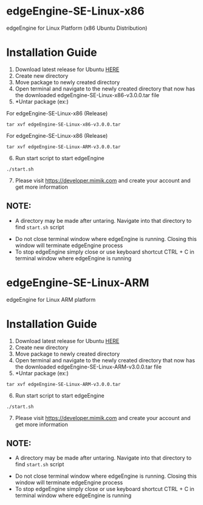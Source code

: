 # edgeEngine-SE-Linux-x86

edgeEngine for Linux Platform (x86 Ubuntu Distribution)

# Installation Guide
1. Download latest release for Ubuntu [HERE](https://github.com/edgeEngine/edgeengine-linux/releases)
2. Create new directory
3. Move package to newly created directory 
4. Open terminal and navigate to the newly created directory that now has the downloaded edgeEngine-SE-Linux-x86-v3.0.0.tar file
5. *Untar package (ex:)

For edgeEngine-SE-Linux-x86 (Release)
```
tar xvf edgeEngine-SE-Linux-x86-v3.0.0.tar
```

For edgeEngine-SE-Linux-x86 (Release)
```
tar xvf edgeEngine-SE-Linux-ARM-v3.0.0.tar
```

6. Run start script to start edgeEngine
```
./start.sh
```
7. Please visit https://developer.mimik.com and create your account and get more information

## NOTE:
* A directory may be made after untaring. Navigate into that directory to find `start.sh` script 
- Do not close terminal window where edgeEngine is running. Closing this window will terminate edgeEngine process
- To stop edgeEngine simply close or use keyboard shortcut CTRL + C in terminal window where edgeEngine is running



# edgeEngine-SE-Linux-ARM

edgeEngine for Linux ARM platform

# Installation Guide
1. Download latest release for Ubuntu [HERE](https://github.com/edgeEngine/edgeengine-linux/releases)
2. Create new directory
3. Move package to newly created directory 
4. Open terminal and navigate to the newly created directory that now has the downloaded edgeEngine-SE-Linux-ARM-v3.0.0.tar file
5. *Untar package (ex:)


```
tar xvf edgeEngine-SE-Linux-ARM-v3.0.0.tar
```

6. Run start script to start edgeEngine
```
./start.sh
```
7. Please visit https://developer.mimik.com and create your account and get more information

## NOTE:
* A directory may be made after untaring. Navigate into that directory to find `start.sh` script 
- Do not close terminal window where edgeEngine is running. Closing this window will terminate edgeEngine process
- To stop edgeEngine simply close or use keyboard shortcut CTRL + C in terminal window where edgeEngine is running


